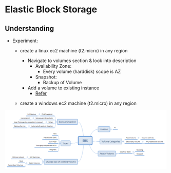 # Elastic Block Storage

## Understanding
* Experiment:
    * create a linux ec2 machine (t2.micro) in any region
        * Navigate to volumes section & look into description
            * Availability Zone:
                * Every volume (harddisk) scope is AZ
            * Snapshot:
                * Backup of Volume 
        * Add a volume to existing instance
            * [Refer](https://docs.aws.amazon.com/AWSEC2/latest/UserGuide/ebs-using-volumes.html)

    * create a windows ec2 machine (t2.micro) in any region

![Preview](./images/EBS.png)
